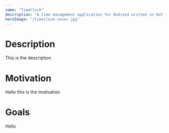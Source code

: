 ```yaml
---
name: "TimeClock"
description: "A time management application for Android written in Kotlin with Jetpack Compose"
heroImage: "/timeclock-cover.jpg"
---
```


# Description

This is the description

# Motivation

Hello this is the motivation

# Goals

Hello
